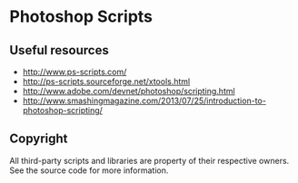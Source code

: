 # Photoshop Scripts

## Useful resources
- http://www.ps-scripts.com/
- http://ps-scripts.sourceforge.net/xtools.html
- http://www.adobe.com/devnet/photoshop/scripting.html
- http://www.smashingmagazine.com/2013/07/25/introduction-to-photoshop-scripting/

## Copyright
All third-party scripts and libraries are property of their respective owners. See the source code for more information.
